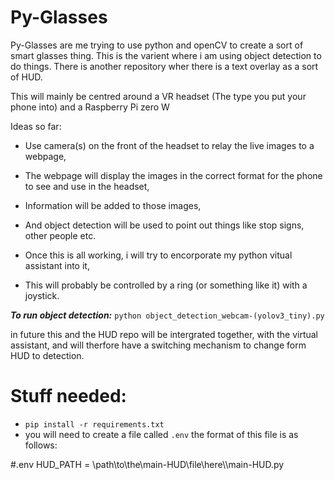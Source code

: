 # Py-Glasses

Py-Glasses are me trying to use python and openCV to create a sort of smart glasses thing.
This is the varient where i am using object detection to do things. There is another repository wher there is a text overlay as a sort of HUD.


This will mainly be centred around a VR headset (The type you put your phone into) and a Raspberry Pi zero W

Ideas so far:
- Use camera(s) on the front of the headset to relay the live images to a webpage,
- The webpage will display the images in the correct format for the phone to see and use in the headset,
- Information will be added to those images,
- And object detection will be used to point out things like stop signs, other people etc.


- Once this is all working, i will try to encorporate my python vitual assistant into it,
- This will probably be controlled by a ring (or something like it) with a joystick.

***To run object detection:***
```python object_detection_webcam-(yolov3_tiny).py```

in future this and the HUD repo will be intergrated together, with the virtual assistant, and will therfore have a switching mechanism to change form HUD to detection.


# Stuff needed:
- ```pip install -r requirements.txt```
- you will need to create a file called ```.env``` the format of this file is as follows:

#.env
HUD_PATH = \\path\\to\\the\\main-HUD\\file\\here\\\main-HUD.py